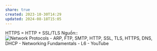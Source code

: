 ```yaml
---
share: true
created: 2023-10-30T14:29
updated: 2024-08-18T15:05
---
```

HTTPS = HTTP + SSL/TLS
Nguồn:: ![Network Protocols - ARP, FTP, SMTP, HTTP, SSL, TLS, HTTPS, DNS, DHCP - Networking Fundamentals - L6 - YouTube](https://youtu.be/E5bSumTAHZE?si=zR8d41aJSiui-BaG)